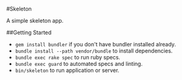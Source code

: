 #Skeleton

A simple skeleton app.

##Getting Started

- `gem install bundler` if you don't have bundler installed already.
- `bundle install --path vendor/bundle` to install dependencies.
- `bundle exec rake spec` to run ruby specs.
- `bundle exec guard` to automated specs and linting.
- `bin/skeleton` to run application or server.